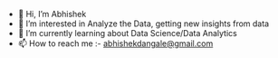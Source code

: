 - 👋 Hi, I’m Abhishek
- 👀 I’m interested in Analyze the Data, getting new insights from data
- 🌱 I’m currently learning about Data Science/Data Analytics
- 📫 How to reach me :- abhishekdangale@gmail.com

<!---
Abhi1112004/Abhi1112004 is a ✨ special ✨ repository because its `README.md` (this file) appears on your GitHub profile.
You can click the Preview link to take a look at your changes.
--->
